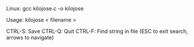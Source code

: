 Linux: gcc kilojose.c -o kilojose

Usage: kilojose < filename >

CTRL-S: Save
CTRL-Q: Quit
CTRL-F: Find string in file (ESC to exit search, arrows to navigate)
